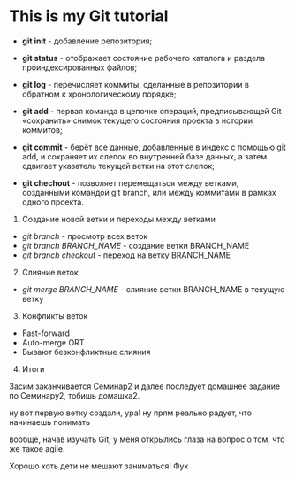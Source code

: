 # This is my Git tutorial

* **git init** - добавление репозитория;

* **git status** - отображает состояние рабочего каталога и раздела проиндексированных файлов;

* **git log** - перечисляет коммиты, сделанные в репозитории в обратном к хронологическому порядке;

* **git add** - первая команда в цепочке операций, предписывающей Git «сохранить» снимок текущего состояния проекта в истории коммитов;

* **git commit** - берёт все данные, добавленные в индекс с помощью git add, и сохраняет их слепок во внутренней базе данных, а затем сдвигает указатель текущей ветки на этот слепок;

* **git chechout** - позволяет перемещаться между ветками, созданными командой git branch, или между коммитами в рамках одного проекта.

1. Создание новой ветки и переходы между ветками
* *git branch* - просмотр всех веток
* *git branch BRANCH_NAME* - создание ветки BRANCH_NAME
* *git branch checkout* - переход на ветку BRANCH_NAME

2. Слияние веток
* *git merge BRANCH_NAME* - слияние ветки BRANCH_NAME в текущую ветку
3. Конфликты веток
* Fast-forward
* Auto-merge ORT
* Бывают безконфликтные слияния

4. Итоги

Засим заканчивается Семинар2 и далее последует домашнее задание по Семинару2, тобишь домашка2.

ну вот первую ветку создали, ура! ну прям реально радует, что начинаешь понимать

вообще, начав изучать Git, у меня открылись глаза на вопрос о том, что же такое agile.

Хорошо хоть дети не мешают заниматься! Фух

